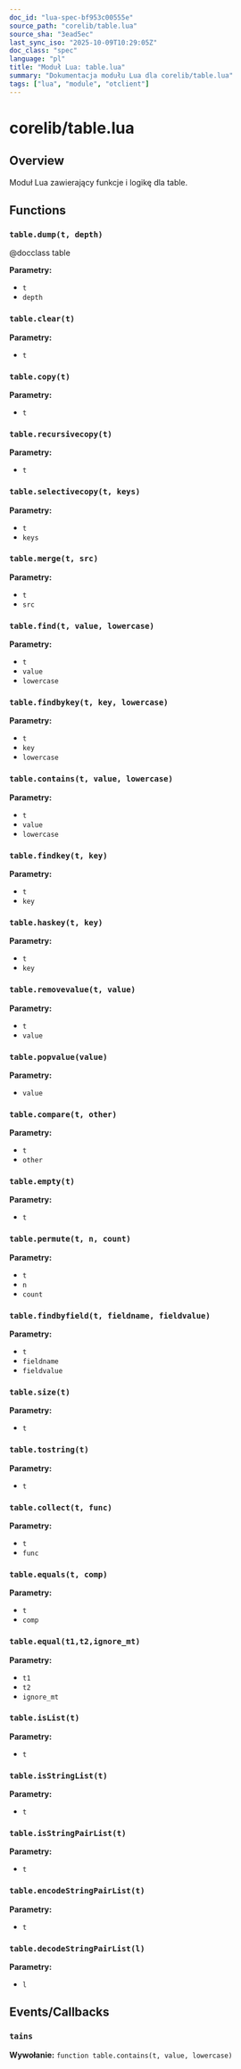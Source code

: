 ```yaml
---
doc_id: "lua-spec-bf953c00555e"
source_path: "corelib/table.lua"
source_sha: "3ead5ec"
last_sync_iso: "2025-10-09T10:29:05Z"
doc_class: "spec"
language: "pl"
title: "Moduł Lua: table.lua"
summary: "Dokumentacja modułu Lua dla corelib/table.lua"
tags: ["lua", "module", "otclient"]
---
```


# corelib/table.lua

## Overview

Moduł Lua zawierający funkcje i logikę dla table.

## Functions

### `table.dump(t, depth)`

@docclass table

**Parametry:**

- `t`
- `depth`

### `table.clear(t)`

**Parametry:**

- `t`

### `table.copy(t)`

**Parametry:**

- `t`

### `table.recursivecopy(t)`

**Parametry:**

- `t`

### `table.selectivecopy(t, keys)`

**Parametry:**

- `t`
- `keys`

### `table.merge(t, src)`

**Parametry:**

- `t`
- `src`

### `table.find(t, value, lowercase)`

**Parametry:**

- `t`
- `value`
- `lowercase`

### `table.findbykey(t, key, lowercase)`

**Parametry:**

- `t`
- `key`
- `lowercase`

### `table.contains(t, value, lowercase)`

**Parametry:**

- `t`
- `value`
- `lowercase`

### `table.findkey(t, key)`

**Parametry:**

- `t`
- `key`

### `table.haskey(t, key)`

**Parametry:**

- `t`
- `key`

### `table.removevalue(t, value)`

**Parametry:**

- `t`
- `value`

### `table.popvalue(value)`

**Parametry:**

- `value`

### `table.compare(t, other)`

**Parametry:**

- `t`
- `other`

### `table.empty(t)`

**Parametry:**

- `t`

### `table.permute(t, n, count)`

**Parametry:**

- `t`
- `n`
- `count`

### `table.findbyfield(t, fieldname, fieldvalue)`

**Parametry:**

- `t`
- `fieldname`
- `fieldvalue`

### `table.size(t)`

**Parametry:**

- `t`

### `table.tostring(t)`

**Parametry:**

- `t`

### `table.collect(t, func)`

**Parametry:**

- `t`
- `func`

### `table.equals(t, comp)`

**Parametry:**

- `t`
- `comp`

### `table.equal(t1,t2,ignore_mt)`

**Parametry:**

- `t1`
- `t2`
- `ignore_mt`

### `table.isList(t)`

**Parametry:**

- `t`

### `table.isStringList(t)`

**Parametry:**

- `t`

### `table.isStringPairList(t)`

**Parametry:**

- `t`

### `table.encodeStringPairList(t)`

**Parametry:**

- `t`

### `table.decodeStringPairList(l)`

**Parametry:**

- `l`

## Events/Callbacks

### `tains`

**Wywołanie:** `function table.contains(t, value, lowercase)`
